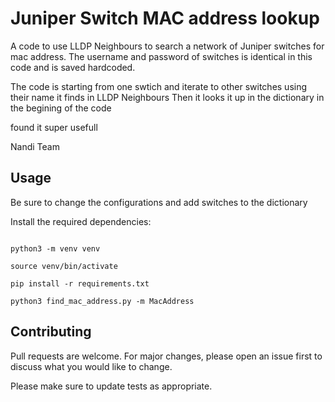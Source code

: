 # Juniper Switch MAC address lookup

A code to use LLDP Neighbours to search a network of Juniper switches for mac address.
The username and password of switches is identical in this code and is saved hardcoded.

The code is starting from one swtich and iterate to other switches using their name it finds in LLDP Neighbours
Then it looks it up in the dictionary in the begining of the code

found it super usefull


Nandi Team


## Usage

Be sure to change the configurations and add switches to the dictionary

Install the required dependencies:

```

python3 -m venv venv

source venv/bin/activate

pip install -r requirements.txt

python3 find_mac_address.py -m MacAddress

```


## Contributing

Pull requests are welcome. For major changes, please open an issue first
to discuss what you would like to change.

Please make sure to update tests as appropriate.
